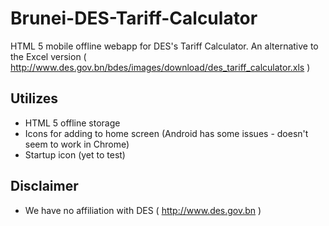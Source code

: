 Brunei-DES-Tariff-Calculator
============================

HTML 5 mobile offline webapp for DES's Tariff Calculator. An alternative to the Excel version ( http://www.des.gov.bn/bdes/images/download/des_tariff_calculator.xls )

Utilizes
--------
- HTML 5 offline storage
- Icons for adding to home screen (Android has some issues - doesn't seem to work in Chrome)
- Startup icon (yet to test)

Disclaimer
----------
- We have no affiliation with DES ( http://www.des.gov.bn )

